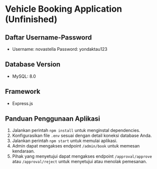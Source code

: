 # Vehicle Booking Application (Unfinished)

## Daftar Username-Password
- Username: novastella
  Password: yondaktau123

## Database Version
- MySQL: 8.0

## Framework
- Express.js

## Panduan Penggunaan Aplikasi

1. Jalankan perintah `npm install` untuk menginstal dependencies.
2. Konfigurasikan file `.env` sesuai dengan detail koneksi database Anda.
3. Jalankan perintah `npm start` untuk memulai aplikasi.
4. Admin dapat mengakses endpoint `/admin/book` untuk memesan kendaraan.
5. Pihak yang menyetujui dapat mengakses endpoint `/approval/approve` atau `/approval/reject` untuk menyetujui atau menolak pemesanan.

